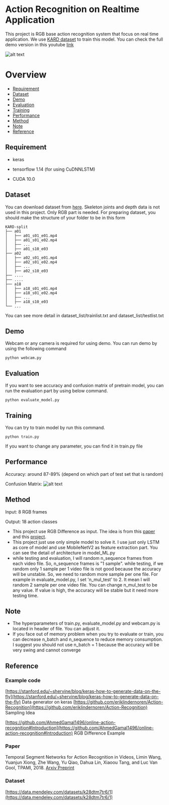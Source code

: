 # Action Recognition on Realtime Application

This project is RGB base action recognition system that focus on real time application. We use [KARD dataset](https://data.mendeley.com/datasets/k28dtm7tr6/1) to train this model. You can check the full demo version in this youtube [link](https://www.youtube.com/channel/UChJg8ndTnT_gEyhd43Ki40Q/featured?view_as=subscriber)

![alt text](https://github.com/peachman05/action-recognition-tutorial/blob/master/media/demo.gif "demo")

# Overview

* [Requirement](#requirement)
* [Dataset](#dataset)
* [Demo](#demo)
* [Evaluation](#evaluation)
* [Training](#training)
* [Performance](#performance)
* [Method](#method)
* [Note](#note)
* [Reference](#reference)

## Requirement

- keras

- tensorflow 1.14 (for using CuDNNLSTM)

- CUDA 10.0 

## Dataset
You can download dataset from [here](https://data.mendeley.com/datasets/k28dtm7tr6/1). Skeleton joints and depth data is not used in this project. Only RGB part is needed. For preparing dataset, you should make the structure of your folder to be in this form
```
KARD-split
├── a01                   
│   ├── a01_s01_e01.mp4             
│   ├── a01_s01_e02.mp4            
│   ├── ...           
│   ├── a01_s10_e03     
├── a02                   
│   ├── a02_s01_e01.mp4             
│   ├── a02_s01_e02.mp4            
│   ├── ...           
│   ├── a02_s10_e03      
├── ....
├── ....
├── a18                   
│   ├── a18_s01_e01.mp4             
│   ├── a18_s01_e02.mp4            
│   ├── ...           
│   ├── a18_s10_e03   
└── ...
```
You can see more detail in dataset_list/trainlist.txt and dataset_list/testlist.txt

## Demo

Webcam or any camera is required for using demo. You can run demo by using the following command
```
python webcam.py
```
## Evaluation

If you want to see accuracy and confusion matrix of pretrain model, you can run the evaluation part by using below command.
```
python evaluate_model.py
```
## Training

You can try to train model by run this command.

```
python train.py
```
If you want to change any parameter, you can find it in train.py file

## Performance

Accuracy: around 87-89% (depend on which part of test set that is random)

Confusion Matrix: 
![alt text](https://github.com/peachman05/action-recognition-tutorial/blob/master/media/confusion_matrix.png "Confusion Matrix")

## Method

Input: 8 RGB frames

Output: 18 action classes

* This project use RGB Difference as input. The idea is from this [paper](https://arxiv.org/abs/1705.02953) and this [project](https://github.com/AhmedGamal1496/online-action-recognition#Introduction). 
* This project just use only simple model to solve it. I use just only LSTM as core of model and use MobileNetV2 as feature extraction part. You can see the detail of architecture in model_ML.py
* while testing and evaluation, I will random n_sequence frames from each video file. So, n_sequence frames is "1 sample". while testing, if we random only 1 sample per 1 video file is not good because the accuracy will be unstable. So, we need to random more sample per one file. For example in evaluate_model.py, I set 'n_mul_test' to 2. It mean I will random 2 sample per one video file. You can change n_mul_test to be any value. If value is high, the accuracy will be stable but it need more testing time.

## Note
* The hyperparameters of train.py, evaluate_model.py and webcam.py is located in header of file. You can adjust it.
* If you face out of memory problem when you try to evaluate or train, you can decrease n_batch and n_sequence to reduce memory consumption. I suggest you should not use n_batch = 1 because the accuracy will be very swing and cannot converge



## Reference

### Example code

[https://stanford.edu/~shervine/blog/keras-how-to-generate-data-on-the-fly](https://stanford.edu/~shervine/blog/keras-how-to-generate-data-on-the-fly) Data generator on keras
[https://github.com/eriklindernoren/Action-Recognition](https://github.com/eriklindernoren/Action-Recognition) Sampling Idea

[https://github.com/AhmedGamal1496/online-action-recognition#Introduction](https://github.com/AhmedGamal1496/online-action-recognition#Introduction) RGB Difference Example

### Paper

Temporal Segment Networks for Action Recognition in Videos, Limin Wang, Yuanjun Xiong, Zhe Wang, Yu Qiao, Dahua Lin, Xiaoou Tang, and Luc Van Gool, TPAMI, 2018. [Arxiv Preprint](https://arxiv.org/abs/1705.02953)

### Dataset
[https://data.mendeley.com/datasets/k28dtm7tr6/1](https://data.mendeley.com/datasets/k28dtm7tr6/1)
